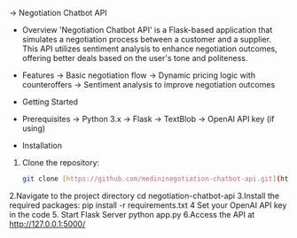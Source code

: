 -> Negotiation Chatbot API

- Overview
'Negotiation Chatbot API' is a Flask-based application that simulates a negotiation process between a customer and a supplier. This API utilizes sentiment analysis to enhance negotiation outcomes, offering better deals based on the user's tone and politeness.

- Features
-> Basic negotiation flow
-> Dynamic pricing logic with counteroffers
-> Sentiment analysis to improve negotiation outcomes

- Getting Started

- Prerequisites
-> Python 3.x
-> Flask
-> TextBlob
-> OpenAI API key (if using)

- Installation
1. Clone the repository:
   ```bash
   git clone [https://github.com/medininegotiation-chatbot-api.git](https://github.com/MediniPanganamala/Settyl-negotiation-chatbot-api/new/main?filename=README.md)
2.Navigate to the project directory
  cd negotiation-chatbot-api
3.Install the required packages:
  pip install -r requirements.txt
4 Set your OpenAI API key in the code
5. Start Flask Server
    python app.py
6.Access the API at http://127.0.0.1:5000/
